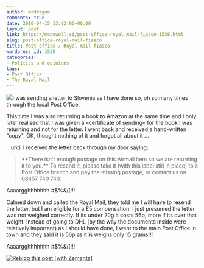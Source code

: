 ```yaml
---
author: mcdragon
comments: true
date: 2010-04-15 13:02:06+00:00
layout: post
link: https://mcdowell.si/post-office-royal-mail-fiasco-1538.html
slug: post-office-royal-mail-fiasco
title: Post office / Royal mail fiasco
wordpress_id: 1538
categories:
- Politics and opinions
tags:
- Post Office
- The Royal Mail
---
```


[![](https://dwlcvfkt1l4wn.cloudfront.net/2010/05/postal_cock-up1-1-150x150.jpg)](https://dwlcvfkt1l4wn.cloudfront.net/2010/05/postal_cock-up1.jpg)I was sending a letter to Slovenia as I have done so, oh so many times through the local Post Office.

This time I was also returning a book to Amazon at the same time and I only later realised that I was given a »certificate of sending« for the book I was returning and not for the letter. I went back and received a hand-written "copy". OK, thought nothing of it and forgot all about it ...

.. until I received the letter back through my door saying:


<blockquote>**There isn't enough postage on this Airmail item so we are returning it to you.** To resend it, please take it (with this label still in place) to a Post Office branch and pay the missing postage, or contact us on 08457 740 740.</blockquote>


Aaaargghhhhhhh #$%&/(!!!

Calmed down and called the Royal Mail, they told me I will have to resend the letter, but I am eligible for a £5 compensation. I just presumed the letter was not weighed correctly. If its under 20g it costs 56p, more if its over that weight. Instead of going to DHL (by the way the documents inside were relatively important) as I should have done, I went to the main Post Office in town and they said it is 56p as it is weighs only 15 grams!!!

Aaaargghhhhhhh #$%&/(!!!


[![Reblog this post [with Zemanta]](http://img.zemanta.com/reblog_e.png?x-id=12bc9c92-1e68-439a-b33f-4c7c7a90467b)](http://reblog.zemanta.com/zemified/12bc9c92-1e68-439a-b33f-4c7c7a90467b/)
